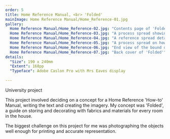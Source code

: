 ```yaml
---
order: 5
title: Home Reference Manual, <br> 'Folded'
mainImage: Home Reference Manual/Home_Reference-01.jpg
gallery:
  Home Reference Manual/Home_Reference-02.jpg: "Contents page of 'Folded'"
  Home Reference Manual/Home_Reference-03.jpg: "A process spread showing how to fold pillowcases"
  Home Reference Manual/Home_Reference-04.jpg: "A reference spread detailing items and techniques from around the bathroom"
  Home Reference Manual/Home_Reference-05.jpg: "A process spread on how to fold toilet paper!"
  Home Reference Manual/Home_Reference-06.jpg: "End view of the bound dummy showing the headbands and case binding"
  Home Reference Manual/Home_Reference-07.jpg: "Back cover of 'Folded'"
details:
  "Size": 190 x 240mm
  "Extent": 168pp
  "Typeface": Adobe Caslon Pro with Mrs Eaves display
  
---
```

University project

This project involved deciding on a concept for a Home Reference 'How-to' Manual, writing the text and creating the imagery. My concept was 'Folded', a guide on storing and decorating with fabrics and materials for every room in the house.

The biggest challenge on this project for me was photographing the objects well enough for printing and accurate representation.
